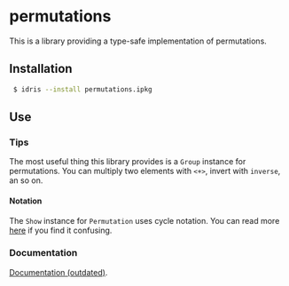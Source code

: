 # permutations

This is a library providing a type-safe implementation of permutations.

## Installation

```bash
 $ idris --install permutations.ipkg
```

## Use

### Tips

The most useful thing this library provides is a `Group` instance for
permutations. You can multiply two elements with `<+>`, invert with `inverse`,
an so on.

#### Notation

The `Show` instance for `Permutation` uses cycle notation. You can read more
[here](http://dlmf.nist.gov/26.13) if you find it confusing.

### Documentation

[Documentation (outdated)](https://vmchale.github.io/permutations/index.html).
